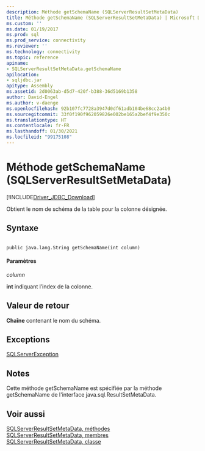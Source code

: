 ```yaml
---
description: Méthode getSchemaName (SQLServerResultSetMetaData)
title: Méthode getSchemaName (SQLServerResultSetMetaData) | Microsoft Docs
ms.custom: ''
ms.date: 01/19/2017
ms.prod: sql
ms.prod_service: connectivity
ms.reviewer: ''
ms.technology: connectivity
ms.topic: reference
apiname:
- SQLServerResultSetMetaData.getSchemaName
apilocation:
- sqljdbc.jar
apitype: Assembly
ms.assetid: 2d0063ab-d5d7-420f-b388-36d5169b1358
author: David-Engel
ms.author: v-daenge
ms.openlocfilehash: 92b107fc7728a3947d0df61adb104be68cc2a4b0
ms.sourcegitcommit: 33f0f190f962059826e002be165a2bef4f9e350c
ms.translationtype: HT
ms.contentlocale: fr-FR
ms.lasthandoff: 01/30/2021
ms.locfileid: "99175108"
---
```

# <a name="getschemaname-method-sqlserverresultsetmetadata"></a>Méthode getSchemaName (SQLServerResultSetMetaData)
[!INCLUDE[Driver_JDBC_Download](../../../includes/driver_jdbc_download.md)]

  Obtient le nom de schéma de la table pour la colonne désignée.  
  
## <a name="syntax"></a>Syntaxe  
  
```  
  
public java.lang.String getSchemaName(int column)  
```  
  
#### <a name="parameters"></a>Paramètres  
 *column*  
  
 **int** indiquant l’index de la colonne.  
  
## <a name="return-value"></a>Valeur de retour  
 **Chaîne** contenant le nom du schéma.  
  
## <a name="exceptions"></a>Exceptions  
 [SQLServerException](../../../connect/jdbc/reference/sqlserverexception-class.md)  
  
## <a name="remarks"></a>Notes  
 Cette méthode getSchemaName est spécifiée par la méthode getSchemaName de l'interface java.sql.ResultSetMetaData.  
  
## <a name="see-also"></a>Voir aussi  
 [SQLServerResultSetMetaData, méthodes](../../../connect/jdbc/reference/sqlserverresultsetmetadata-methods.md)   
 [SQLServerResultSetMetaData, membres](../../../connect/jdbc/reference/sqlserverresultsetmetadata-members.md)   
 [SQLServerResultSetMetaData, classe](../../../connect/jdbc/reference/sqlserverresultsetmetadata-class.md)  
  
  
